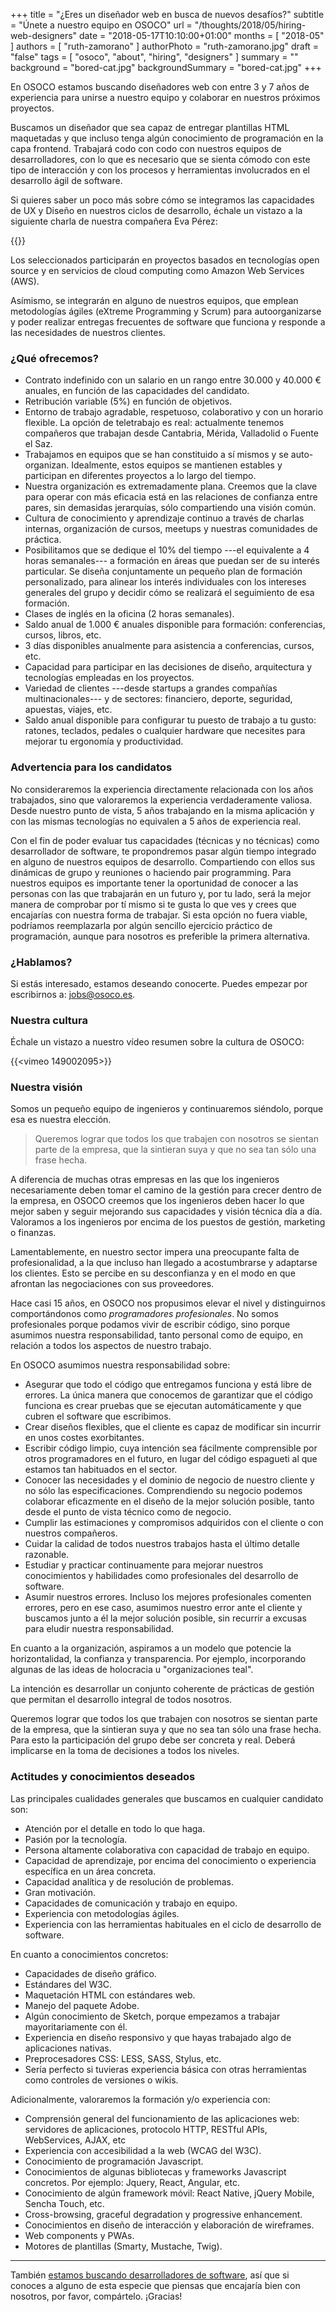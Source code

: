 +++
title = "¿Eres un diseñador web en busca de nuevos desafíos?"
subtitle = "Únete a nuestro equipo en OSOCO"
url = "/thoughts/2018/05/hiring-web-designers"
date = "2018-05-17T10:10:00+01:00"
months = [ "2018-05" ]
authors = [ "ruth-zamorano" ]
authorPhoto = "ruth-zamorano.jpg"
draft = "false"
tags = [ "osoco", "about", "hiring", "designers" ]
summary = ""
background = "bored-cat.jpg"
backgroundSummary = "bored-cat.jpg"
+++

En OSOCO estamos buscando diseñadores web con entre 3 y 7 años de experiencia para unirse a nuestro equipo y colaborar en nuestros próximos proyectos.

Buscamos un diseñador que sea capaz de entregar plantillas HTML maquetadas y que incluso tenga algún conocimiento de programación en la capa frontend. Trabajará codo con codo con nuestros equipos de desarrolladores, con lo que es necesario que se sienta cómodo con este tipo de interacción y con los procesos y herramientas involucrados en el desarrollo ágil de software.

Si quieres saber un poco más sobre cómo se integramos las capacidades de UX y Diseño en nuestros ciclos de desarrollo, échale un vistazo a la siguiente charla de nuestra compañera Eva Pérez:

{{<youtube WEFVm1bo6ec>}}

Los seleccionados participarán en proyectos basados en tecnologías open source y en servicios de cloud computing como Amazon Web Services (AWS).

Asímismo, se integrarán en alguno de nuestros equipos, que emplean metodologías ágiles (eXtreme Programming y Scrum) para autoorganizarse y poder realizar entregas frecuentes de software que funciona y responde a las necesidades de nuestros clientes.

### ¿Qué ofrecemos?

- Contrato indefinido con un salario en un rango entre 30.000 y 40.000 € anuales, en función de las capacidades del candidato.
- Retribución variable (5%) en función de objetivos.
- Entorno de trabajo agradable, respetuoso, colaborativo y con un horario flexible. La opción de teletrabajo es real: actualmente tenemos compañeros que trabajan desde Cantabria, Mérida, Valladolid o Fuente el Saz.
- Trabajamos en equipos que se han constituido a sí mismos y se auto-organizan. Idealmente, estos equipos se mantienen estables y participan en diferentes proyectos a lo largo del tiempo.
- Nuestra organización es extremadamente plana. Creemos que la clave para operar con más eficacia está en las relaciones de confianza entre pares, sin demasidas jerarquías, sólo compartiendo una visión común.
- Cultura de conocimiento y aprendizaje continuo a través de charlas internas, organización de cursos, meetups y nuestras comunidades de práctica.
- Posibilitamos que se dedique el 10% del tiempo ---el equivalente a 4 horas semanales--- a formación en áreas que puedan ser de su interés particular. Se diseña conjuntamente un pequeño plan de formación personalizado, para alinear los interés individuales con los intereses generales del grupo y decidir cómo se realizará el seguimiento de esa formación.
- Clases de inglés en la oficina (2 horas semanales).
- Saldo anual de 1.000 € anuales disponible para formación: conferencias, cursos, libros, etc.
- 3 días disponibles anualmente para asistencia a conferencias, cursos, etc.
- Capacidad para participar en las decisiones de diseño, arquitectura y tecnologías empleadas en los proyectos.
- Variedad de clientes ---desde startups a grandes compañías multinacionales--- y de sectores: financiero, deporte, seguridad, apuestas, viajes, etc.
- Saldo anual disponible para configurar tu puesto de trabajo a tu gusto: ratones, teclados, pedales o cualquier hardware que necesites para mejorar tu ergonomía y productividad.

### Advertencia para los candidatos

No consideraremos la experiencia directamente relacionada con los años trabajados, sino que valoraremos la experiencia verdaderamente valiosa. Desde nuestro punto de vista, 5 años trabajando en la misma aplicación y con las mismas tecnologías no equivalen a 5 años de experiencia real.

Con el fin de poder evaluar tus capacidades (técnicas y no técnicas) como desarrollador de software, te propondremos pasar algún tiempo integrado en alguno de nuestros equipos de desarrollo. Compartiendo con ellos sus dinámicas de grupo y reuniones o haciendo pair programming. Para nuestros equipos es importante tener la oportunidad de conocer a las personas con las que trabajarán en un futuro y, por tu lado, será la mejor manera de comprobar por tí mismo si te gusta lo que ves y crees que encajarías con nuestra forma de trabajar. Si esta opción no fuera viable, podríamos reemplazarla por algún sencillo ejercicio práctico de programación, aunque para nosotros es preferible la primera alternativa.

### ¿Hablamos?

Si estás interesado, estamos deseando conocerte. Puedes empezar por escribirnos a: [jobs@osoco.es](mailto:jobs@osoco.es).

### Nuestra cultura

Échale un vistazo a nuestro vídeo resumen sobre la cultura de OSOCO: 

{{<vimeo 149002095>}}


### Nuestra visión

Somos un pequeño equipo de ingenieros y continuaremos siéndolo, porque esa es nuestra elección.

<blockquote>Queremos lograr que todos los que trabajen con nosotros se sientan parte de la empresa, que la sintieran suya y que no sea tan sólo una frase hecha.</blockquote>

A diferencia de muchas otras empresas en las que los ingenieros necesariamente deben tomar el camino de la gestión 
para crecer dentro de la empresa, en OSOCO creemos que los ingenieros deben hacer lo que mejor saben y seguir mejorando 
sus capacidades y visión técnica día a día. Valoramos a los ingenieros por encima de los puestos de gestión, marketing o 
finanzas.

Lamentablemente, en nuestro sector impera una preocupante falta de profesionalidad, a la que incluso han llegado a 
acostumbrarse y adaptarse los clientes. Esto se percibe en su desconfianza y en el modo en que afrontan las negociaciones 
con sus proveedores.

Hace casi 15 años, en OSOCO nos propusimos elevar el nivel y distinguirnos comportándonos como *programadores 
profesionales*. No somos profesionales porque podamos vivir de escribir código, sino porque asumimos nuestra 
responsabilidad, tanto personal como de equipo, en relación a todos los aspectos de nuestro trabajo.

En OSOCO asumimos nuestra responsabilidad sobre:

- Asegurar que todo el código que entregamos funciona y está libre de errores. La única manera que conocemos de garantizar que el código funciona es crear pruebas que se ejecutan automáticamente y que cubren el software que escribimos.
- Crear diseños flexibles, que el cliente es capaz de modificar sin incurrir en unos costes exorbitantes.
- Escribir código limpio, cuya intención sea fácilmente comprensible por otros programadores en el futuro, en lugar del código espagueti al que estamos tan habituados en el sector.
- Conocer las necesidades y el dominio de negocio de nuestro cliente y no sólo las especificaciones. Comprendiendo su negocio podemos colaborar eficazmente en el diseño de la mejor solución posible, tanto desde el punto de vista técnico como de negocio.
- Cumplir las estimaciones y compromisos adquiridos con el cliente o con nuestros compañeros.
- Cuidar la calidad de todos nuestros trabajos hasta el último detalle razonable.
- Estudiar y practicar continuamente para mejorar nuestros conocimientos y habilidades como profesionales del desarrollo de software.
- Asumir nuestros errores. Incluso los mejores profesionales comenten errores, pero en ese caso, asumimos nuestro error ante el cliente y buscamos junto a él la mejor solución posible, sin recurrir a excusas para eludir nuestra responsabilidad.

En cuanto a la organización, aspiramos a un modelo que potencie la horizontalidad, la confianza y transparencia. Por ejemplo, incorporando algunas de las ideas de holocracia u "organizaciones teal".

La intención es desarrollar un conjunto coherente de prácticas de gestión que permitan el desarrollo integral de todos nosotros.

Queremos lograr que todos los que trabajen con nosotros se sientan parte de la empresa, que la sintieran suya y que no sea tan sólo una frase hecha. Para esto la participación del grupo debe ser concreta y real. Deberá implicarse en la toma de decisiones a todos los niveles.


### Actitudes y conocimientos deseados

Las principales cualidades generales que buscamos en cualquier candidato son:

- Atención por el detalle en todo lo que haga.
- Pasión por la tecnología.
- Persona altamente colaborativa con capacidad de trabajo en equipo.
- Capacidad de aprendizaje, por encima del conocimiento o experiencia específica en un área concreta.
- Capacidad analítica y de resolución de problemas.
- Gran motivación. 
- Capacidades de comunicación y trabajo en equipo.
- Experiencia con metodologías ágiles.
- Experiencia con las herramientas habituales en el ciclo de desarrollo de software.

En cuanto a conocimientos concretos:

- Capacidades de diseño gráfico.
- Estándares del W3C.
- Maquetación HTML con estándares web.        
- Manejo del paquete Adobe.
- Algún conocimiento de Sketch, porque empezamos a trabajar mayoritariamente con él.
- Experiencia en diseño responsivo y que hayas trabajado algo de aplicaciones nativas.
- Preprocesadores CSS: LESS, SASS, Stylus, etc.    
- Sería perfecto si tuvieras experiencia básica con otras herramientas como controles de versiones o wikis.

Adicionalmente, valoraremos la formación y/o experiencia con:

- Comprensión general del funcionamiento de las aplicaciones web: servidores de aplicaciones, protocolo HTTP, RESTful APIs, WebServices, AJAX, etc
- Experiencia con accesibilidad a la web (WCAG del W3C).
- Conocimiento de programación Javascript.
- Conocimientos de algunas bibliotecas y frameworks Javascript concretos. Por ejemplo: Jquery, React, Angular, etc.
- Conocimiento de algún framework móvil: React Native, jQuery Mobile, Sencha Touch, etc.
- Cross-browsing, graceful degradation y progressive enhancement.
- Conocimientos en diseño de interacción y elaboración de wireframes.
- Web components y PWAs.    
- Motores de plantillas (Smarty, Mustache, Twig).


<hr class="section-divider"/>

También [estamos buscando desarrolladores de software](/thoughts/2018/05/hiring-sw-developers/), así que si conoces a alguno de esta especie que piensas que encajaría bien con nosotros, por favor, compártelo. ¡Gracias!
